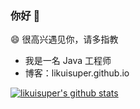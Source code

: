 ### 你好 :clap:
 
😄 很高兴遇见你，请多指教
 
* 我是一名 Java 工程师
* 博客：likuisuper.github.io
 
[![likuisuper's github stats](https://github-readme-stats.vercel.app/api?username=likuisuper&show_icons=true&theme=algolia)](https://github.com/anuraghazra/github-readme-stats)



